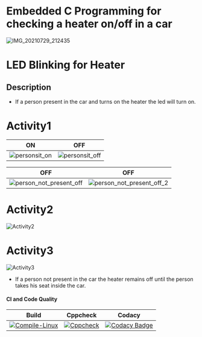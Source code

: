 # Embedded C Programming for checking a heater on/off in a car
![IMG_20210729_212435](https://user-images.githubusercontent.com/83154833/127529834-67af9309-282a-426a-a29f-1317b2294097.jpg)


# LED Blinking for Heater

## Description
* If a person present in the car and turns on the heater the led will turn on.
# Activity1
|ON|OFF|
|:--:|:--:|
|![personsit_on](https://user-images.githubusercontent.com/83154833/127530839-34c2e468-864b-43e9-bafa-71f46910df6c.png)|![personsit_off](https://user-images.githubusercontent.com/83154833/127531185-181ae3b5-c889-4a91-b791-dfa4012d541a.png)

|OFF|OFF|
|:--:|:--:|
|![person_not_present_off](https://user-images.githubusercontent.com/83154833/127531328-59c621d6-6ca7-4b43-8a6e-6e9aadf8c9ac.png)|![person_not_present_off_2](https://user-images.githubusercontent.com/83154833/127531353-42133816-d505-48be-9cbc-aabf9e9f1387.png)


# Activity2
![Activity2](https://user-images.githubusercontent.com/83154833/127531498-97f344e1-106b-4a28-b564-3835755e693e.png)


# Activity3
![Activity3](https://user-images.githubusercontent.com/83154833/127531533-81f8db82-92eb-4645-9a7e-26673448c2b6.png)

* If a person not present in the car the heater remains off until the person takes his seat inside the car.
#### CI and Code Quality

|Build|Cppcheck|Codacy|
|:--:|:--:|:--:|
|[![Compile-Linux](https://github.com/chetan2237/EmbSoft/actions/workflows/Compile.yml/badge.svg)](https://github.com/chetan2237/EmbSoft/actions/workflows/Compile.yml)|[![Cppcheck](https://github.com/chetan2237/EmbSoft/actions/workflows/CodeQulaity.yml/badge.svg)](https://github.com/chetan2237/EmbSoft/actions/workflows/CodeQulaity.yml)|[![Codacy Badge](https://app.codacy.com/project/badge/Grade/412943296f9b4624ab396f436d71606c)](https://www.codacy.com/gh/chetan2237/EmbSoft/dashboard?utm_source=github.com&amp;utm_medium=referral&amp;utm_content=chetan2237/EmbSoft&amp;utm_campaign=Badge_Grade)

